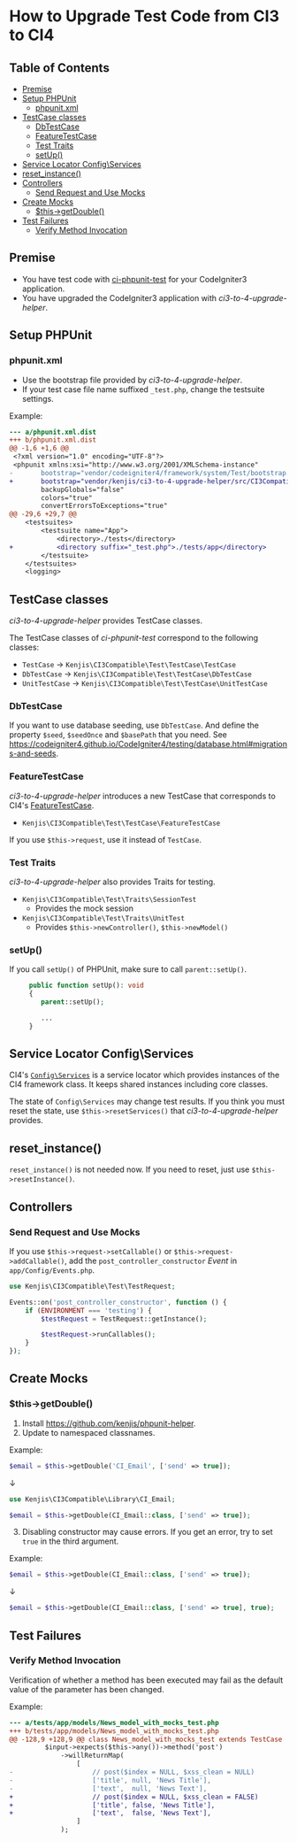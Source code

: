 # How to Upgrade Test Code from CI3 to CI4

## Table of Contents

<!-- START doctoc generated TOC please keep comment here to allow auto update -->
<!-- DON'T EDIT THIS SECTION, INSTEAD RE-RUN doctoc TO UPDATE -->

- [Premise](#premise)
- [Setup PHPUnit](#setup-phpunit)
  - [phpunit.xml](#phpunitxml)
- [TestCase classes](#testcase-classes)
  - [DbTestCase](#dbtestcase)
  - [FeatureTestCase](#featuretestcase)
  - [Test Traits](#test-traits)
  - [setUp()](#setup)
- [Service Locator Config\Services](#service-locator-config%5Cservices)
- [reset_instance()](#reset_instance)
- [Controllers](#controllers)
  - [Send Request and Use Mocks](#send-request-and-use-mocks)
- [Create Mocks](#create-mocks)
  - [$this->getDouble()](#this-getdouble)
- [Test Failures](#test-failures)
  - [Verify Method Invocation](#verify-method-invocation)

<!-- END doctoc generated TOC please keep comment here to allow auto update -->

## Premise

- You have test code with [ci-phpunit-test](https://github.com/kenjis/ci-phpunit-test) for your CodeIgniter3 application.
- You have upgraded the CodeIgniter3 application with *ci3-to-4-upgrade-helper*.

## Setup PHPUnit

### phpunit.xml

- Use the bootstrap file provided by *ci3-to-4-upgrade-helper*.
- If your test case file name suffixed `_test.php`, change the testsuite settings.

Example:
```diff
--- a/phpunit.xml.dist
+++ b/phpunit.xml.dist
@@ -1,6 +1,6 @@
 <?xml version="1.0" encoding="UTF-8"?>
 <phpunit xmlns:xsi="http://www.w3.org/2001/XMLSchema-instance"
-       bootstrap="vendor/codeigniter4/framework/system/Test/bootstrap.php"
+       bootstrap="vendor/kenjis/ci3-to-4-upgrade-helper/src/CI3Compatible/Test/bootstrap.php"
        backupGlobals="false"
        colors="true"
        convertErrorsToExceptions="true"
@@ -29,6 +29,7 @@
    <testsuites>
        <testsuite name="App">
            <directory>./tests</directory>
+           <directory suffix="_test.php">./tests/app</directory>
        </testsuite>
    </testsuites>
    <logging>
```

## TestCase classes

*ci3-to-4-upgrade-helper* provides TestCase classes. 

The TestCase classes of *ci-phpunit-test* correspond to the following classes:
- `TestCase` → `Kenjis\CI3Compatible\Test\TestCase\TestCase`
- `DbTestCase` → `Kenjis\CI3Compatible\Test\TestCase\DbTestCase`
- `UnitTestCase` → `Kenjis\CI3Compatible\Test\TestCase\UnitTestCase`

### DbTestCase

If you want to use database seeding, use `DbTestCase`. And define the property `$seed`, `$seedOnce` and `$basePath` that you need. See <https://codeigniter4.github.io/CodeIgniter4/testing/database.html#migrations-and-seeds>.

### FeatureTestCase

*ci3-to-4-upgrade-helper* introduces a new TestCase that corresponds to CI4's [FeatureTestCase](https://codeigniter4.github.io/CodeIgniter4/testing/feature.html#the-test-class).

- `Kenjis\CI3Compatible\Test\TestCase\FeatureTestCase`

If you use `$this->request`, use it instead of `TestCase`.

### Test Traits

*ci3-to-4-upgrade-helper* also provides Traits for testing.

- `Kenjis\CI3Compatible\Test\Traits\SessionTest`
  - Provides the mock session
- `Kenjis\CI3Compatible\Test\Traits\UnitTest`
  - Provides `$this->newController()`, `$this->newModel()`

### setUp()

If you call `setUp()` of PHPUnit, make sure to call `parent::setUp()`.

```php
     public function setUp(): void
     {
        parent::setUp();

        ...
     }
```

## Service Locator Config\Services

CI4's [`Config\Services`](https://codeigniter4.github.io/CodeIgniter4/concepts/services.html) is a service locator which provides instances of the CI4 framework class. It keeps shared instances including core classes.

The state of `Config\Services` may change test results. If you think you must reset the state, use `$this->resetServices()` that *ci3-to-4-upgrade-helper* provides.

## reset_instance()

`reset_instance()` is not needed now. If you need to reset, just use `$this->resetInstance()`.

## Controllers

### Send Request and Use Mocks

If you use `$this->request->setCallable()` or `$this->request->addCallable()`, add the `post_controller_constructor` *Event* in `app/Config/Events.php`.

```php
use Kenjis\CI3Compatible\Test\TestRequest;

Events::on('post_controller_constructor', function () {
    if (ENVIRONMENT === 'testing') {
        $testRequest = TestRequest::getInstance();

        $testRequest->runCallables();
    }
});
```

## Create Mocks

### $this->getDouble()

1. Install <https://github.com/kenjis/phpunit-helper>.
2. Update to namespaced classnames.

Example:
```php
$email = $this->getDouble('CI_Email', ['send' => true]);
```
↓
```php
use Kenjis\CI3Compatible\Library\CI_Email;

$email = $this->getDouble(CI_Email::class, ['send' => true]);
```

3. Disabling constructor may cause errors. If you get an error, try to set `true` in the third argument.

Example:
```php
$email = $this->getDouble(CI_Email::class, ['send' => true]);
```
↓
```php
$email = $this->getDouble(CI_Email::class, ['send' => true], true);
```

## Test Failures

### Verify Method Invocation

Verification of whether a method has been executed may fail as the default value of the parameter has been changed.

Example:
```diff
--- a/tests/app/models/News_model_with_mocks_test.php
+++ b/tests/app/models/News_model_with_mocks_test.php
@@ -128,9 +128,9 @@ class News_model_with_mocks_test extends TestCase
         $input->expects($this->any())->method('post')
             ->willReturnMap(
                 [
-                    // post($index = NULL, $xss_clean = NULL)
-                    ['title', null, 'News Title'],
-                    ['text',  null, 'News Text'],
+                    // post($index = NULL, $xss_clean = FALSE)
+                    ['title', false, 'News Title'],
+                    ['text',  false, 'News Text'],
                 ]
             );
 
```
